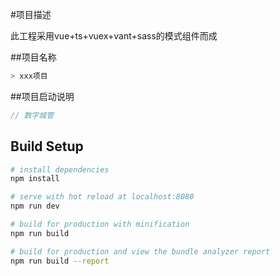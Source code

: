 #项目描述

此工程采用vue+ts+vuex+vant+sass的模式组件而成

##项目名称
``` bash
> xxx项目
```

##项目启动说明
``` javascript
// 数字城管

```


<!-- - A Vue.js project -->

## Build Setup

``` bash
# install dependencies
npm install

# serve with hot reload at localhost:8080
npm run dev

# build for production with minification
npm run build

# build for production and view the bundle analyzer report
npm run build --report
```
